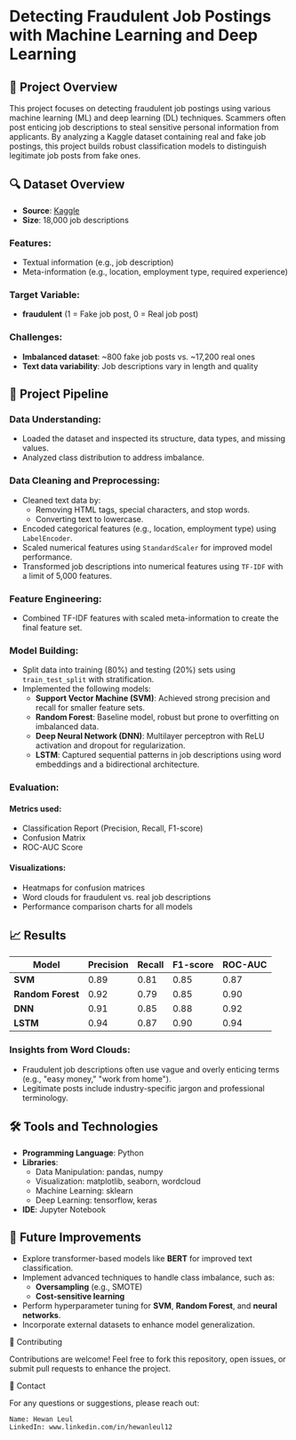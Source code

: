 # Detecting Fraudulent Job Postings with Machine Learning and Deep Learning

## 📜 Project Overview

This project focuses on detecting fraudulent job postings using various machine learning (ML) and deep learning (DL) techniques. Scammers often post enticing job descriptions to steal sensitive personal information from applicants. By analyzing a Kaggle dataset containing real and fake job postings, this project builds robust classification models to distinguish legitimate job posts from fake ones.

## 🔍 Dataset Overview

- **Source**: [Kaggle](https://www.kaggle.com/datasets/shivamb/real-or-fake-fake-jobposting-prediction)
- **Size**: 18,000 job descriptions

### Features:
- Textual information (e.g., job description)
- Meta-information (e.g., location, employment type, required experience)

### Target Variable:
- **fraudulent** (1 = Fake job post, 0 = Real job post)

### Challenges:
- **Imbalanced dataset**: ~800 fake job posts vs. ~17,200 real ones
- **Text data variability**: Job descriptions vary in length and quality

## 🚀 Project Pipeline

### Data Understanding:
- Loaded the dataset and inspected its structure, data types, and missing values.
- Analyzed class distribution to address imbalance.

### Data Cleaning and Preprocessing:
- Cleaned text data by:
  - Removing HTML tags, special characters, and stop words.
  - Converting text to lowercase.
- Encoded categorical features (e.g., location, employment type) using `LabelEncoder`.
- Scaled numerical features using `StandardScaler` for improved model performance.
- Transformed job descriptions into numerical features using `TF-IDF` with a limit of 5,000 features.

### Feature Engineering:
- Combined TF-IDF features with scaled meta-information to create the final feature set.

### Model Building:
- Split data into training (80%) and testing (20%) sets using `train_test_split` with stratification.
- Implemented the following models:
  - **Support Vector Machine (SVM)**: Achieved strong precision and recall for smaller feature sets.
  - **Random Forest**: Baseline model, robust but prone to overfitting on imbalanced data.
  - **Deep Neural Network (DNN)**: Multilayer perceptron with ReLU activation and dropout for regularization.
  - **LSTM**: Captured sequential patterns in job descriptions using word embeddings and a bidirectional architecture.

### Evaluation:
#### Metrics used:
- Classification Report (Precision, Recall, F1-score)
- Confusion Matrix
- ROC-AUC Score

#### Visualizations:
- Heatmaps for confusion matrices
- Word clouds for fraudulent vs. real job descriptions
- Performance comparison charts for all models

## 📈 Results

| Model           | Precision | Recall | F1-score | ROC-AUC |
|-----------------|-----------|--------|----------|---------|
| **SVM**         | 0.89      | 0.81   | 0.85     | 0.87    |
| **Random Forest** | 0.92      | 0.79   | 0.85     | 0.90    |
| **DNN**         | 0.91      | 0.85   | 0.88     | 0.92    |
| **LSTM**        | 0.94      | 0.87   | 0.90     | 0.94    |

### Insights from Word Clouds:
- Fraudulent job descriptions often use vague and overly enticing terms (e.g., "easy money," "work from home").
- Legitimate posts include industry-specific jargon and professional terminology.

## 🛠️ Tools and Technologies

- **Programming Language**: Python
- **Libraries**:
  - Data Manipulation: pandas, numpy
  - Visualization: matplotlib, seaborn, wordcloud
  - Machine Learning: sklearn
  - Deep Learning: tensorflow, keras
- **IDE**: Jupyter Notebook

## 📌 Future Improvements

- Explore transformer-based models like **BERT** for improved text classification.
- Implement advanced techniques to handle class imbalance, such as:
  - **Oversampling** (e.g., SMOTE)
  - **Cost-sensitive learning**
- Perform hyperparameter tuning for **SVM**, **Random Forest**, and **neural networks**.
- Incorporate external datasets to enhance model generalization.

🤝 Contributing

Contributions are welcome! Feel free to fork this repository, open issues, or submit pull requests to enhance the project.

📧 Contact

For any questions or suggestions, please reach out:

    Name: Hewan Leul
    LinkedIn: www.linkedin.com/in/hewanleul12

